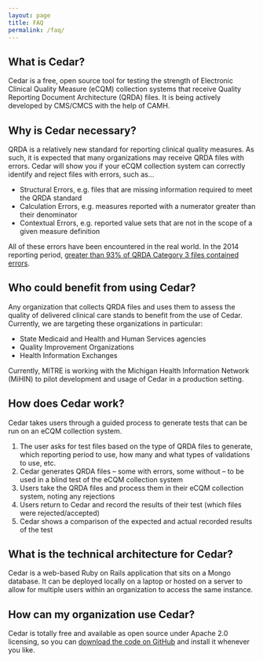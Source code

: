 ```yaml
---
layout: page
title: FAQ
permalink: /faq/
---
```


## What is Cedar?
Cedar is a free, open source tool for testing the strength of Electronic Clinical Quality Measure (eCQM) collection systems that receive Quality Reporting Document Architecture (QRDA) files.  It is being actively developed by CMS/CMCS with the help of CAMH.

## Why is Cedar necessary?
QRDA is a relatively new standard for reporting clinical quality measures.  As such, it is expected that many organizations may receive QRDA files with errors.  Cedar will show you if your eCQM collection system can correctly identify and reject files with errors, such as…

- Structural Errors, e.g. files that are missing information required to meet the QRDA standard
- Calculation Errors, e.g. measures reported with a numerator greater than their denominator
-	Contextual Errors, e.g. reported value sets that are not in the scope of a given measure definition

All of these errors have been encountered in the real world.  In the 2014 reporting period, [greater than 93% of QRDA Category 3 files contained errors](https://www.cms.gov/eHealth/downloads/2014_EP_Submission_Data_Issues.pdf).

## Who could benefit from using Cedar?
Any organization that collects QRDA files and uses them to assess the quality of delivered clinical care stands to benefit from the use of Cedar.  Currently, we are targeting these organizations in particular:

-	State Medicaid and Health and Human Services agencies
-	Quality Improvement Organizations
-	Health Information Exchanges

Currently, MITRE is working with the Michigan Health Information Network (MiHIN) to pilot development and usage of Cedar in a production setting.

## How does Cedar work?
Cedar takes users through a guided process to generate tests that can be run on an eCQM collection system.

1. The user asks for test files based on the type of QRDA files to generate, which reporting period to use, how many and what types of validations to use, etc.
2. Cedar generates QRDA files – some with errors, some without – to be used in a blind test of the eCQM collection system
3. Users take the QRDA files and process them in their eCQM collection system, noting any rejections
4. Users return to Cedar and record the results of their test (which files were rejected/accepted)
5. Cedar shows a comparison of the expected and actual recorded results of the test

## What is the technical architecture for Cedar?
Cedar is a web-based Ruby on Rails application that sits on a Mongo database.  It can be deployed locally on a laptop or hosted on a server to allow for multiple users within an organization to access the same instance.

## How can my organization use Cedar?
Cedar is totally free and available as open source under Apache 2.0 licensing, so you can [download the code on GitHub](http://github.com/mitre/cedar) and install it whenever you like.
